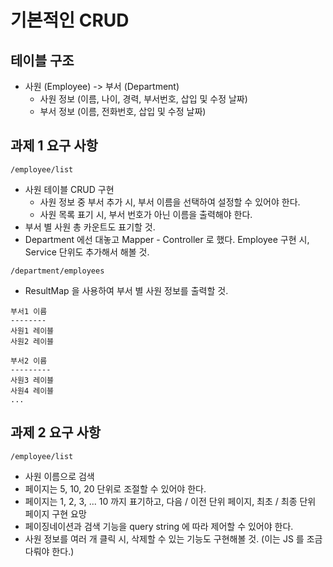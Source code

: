 # 기본적인 CRUD

## 테이블 구조

* 사원 (Employee) -> 부서 (Department)
  * 사원 정보 (이름, 나이, 경력, 부서번호, 삽입 및 수정 날짜)
  * 부서 정보 (이름, 전화번호, 삽입 및 수정 날짜)

## 과제 1 요구 사항

`/employee/list`

* 사원 테이블 CRUD 구현
    * 사원 정보 중 부서 추가 시, 부서 이름을 선택하여 설정할 수 있어야 한다.
    * 사원 목록 표기 시, 부서 번호가 아닌 이름을 출력해야 한다.
* 부서 별 사원 총 카운트도 표기할 것.
* Department 에선 대놓고 Mapper - Controller 로 했다. Employee 구현 시, Service 단위도 추가해서 해볼 것.

`/department/employees`

* ResultMap 을 사용하여 부서 별 사원 정보를 출력할 것.

```
부서1 이름
--------
사원1 레이블
사원2 레이블

부서2 이름
---------
사원3 레이블
사원4 레이블
...
```

## 과제 2 요구 사항

`/employee/list`

* 사원 이름으로 검색
* 페이지는 5, 10, 20 단위로 조절할 수 있어야 한다.
* 페이지는 1, 2, 3, ... 10 까지 표기하고, 다음 / 이전 단위 페이지, 최초 / 최종 단위 페이지 구현 요망
* 페이징네이션과 검색 기능을 query string 에 따라 제어할 수 있어야 한다.
* 사원 정보를 여러 개 클릭 시, 삭제할 수 있는 기능도 구현해볼 것. (이는 JS 를 조금 다뤄야 한다.)